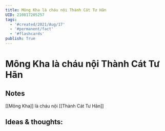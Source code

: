 ```yaml
---
title: Mông Kha là cháu nội Thành Cát Tư Hãn
UID: 210817205257
tags:
  - '#created/2021/Aug/17'
  - '#permanent/fact'
  - '#flashcards'
publish: True
---
```

# Mông Kha là cháu nội Thành Cát Tư Hãn

## Notes
[[Mông Kha]] là cháu nội [[Thành Cát Tư Hãn]]

## Ideas & thoughts:
